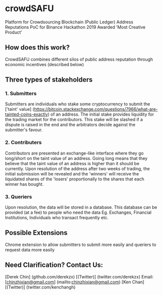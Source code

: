 # crowdSAFU
Platform for Crowdsourcing Blockchain (Public Ledger) Address Reputations
PoC for Binance Hackathon 2019
Awarded 'Most Creative Product'

## How does this work?
CrowdSAFU combines different silos of public address reputation through economic incentives (described below)

## Three types of stakeholders
### 1. Submitters
Submitters are individuals who stake some cryptocurrency to submit the ['taint' value] (https://bitcoin.stackexchange.com/questions/7966/what-are-tainted-coins-exactly) of an address. The initial stake provides liquidity for the trading market for the contributors. This stake will be slashed if a dispute is raised in the end and the arbitrators decide against the submitter's favour.

### 2. Contributers
Contributors are presented an exchange-like interface where they go long/short on the taint value of an address. Going long means that they believe that the taint value of an address is higher than it should be currently. Upon resolution of the address after two weeks of trading, the initial submission will be revealed and the 'winners' will receive the liquidated shares of the 'losers' proportionally to the shares that each winner has bought.

### 3. Queriers
Upon resolution, the data will be stored in a database. This database can be provided (at a fee) to people who need the data
Eg. Exchanges, Financial Institutions, Individuals who transact frequently etc.

## Possible Extensions
Chrome extension to allow submitters to submit more easily and queriers to request data more easily

## Need Clarification? Contact Us:
[Derek Chin] (github.com/derekzx) [(Twitter)] (twitter.com/derekzx) Email: [chinzhixian@gmail.com] (mailto:chinzhixian@gmail.com)
[Ken Chan] [(Twitter)] (twitter.com/kenchangh)
